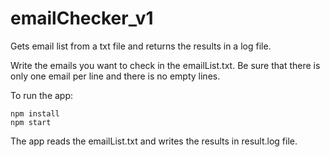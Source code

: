 # emailChecker_v1
Gets email list from a txt file and returns the results in a log file.

Write the emails you want to check in the emailList.txt.
Be sure that there is only one email per line and there is no empty lines.

To run the app:

    npm install
    npm start

The app reads the emailList.txt and writes the results in result.log file.
